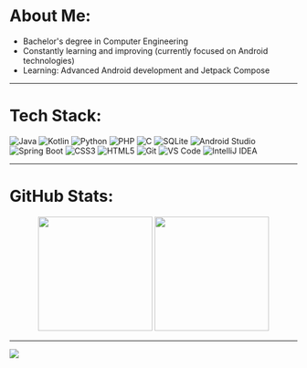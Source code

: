 # About Me:  
- Bachelor's degree in Computer Engineering
- Constantly learning and improving (currently focused on Android technologies)      
- Learning: Advanced Android development and Jetpack Compose  

---

# Tech Stack:  
![Java](https://img.shields.io/badge/Java-%23ED8B00.svg?style=for-the-badge&logo=openjdk&logoColor=white) ![Kotlin](https://img.shields.io/badge/kotlin-%237F52FF.svg?style=for-the-badge&logo=kotlin&logoColor=white)  ![Python](https://img.shields.io/badge/python-%2314354C.svg?style=for-the-badge&logo=python&logoColor=white)  ![PHP](https://img.shields.io/badge/php-%23777BB4.svg?style=for-the-badge&logo=php&logoColor=white)  ![C](https://img.shields.io/badge/c-%2300599C.svg?style=for-the-badge&logo=c&logoColor=white)  ![SQLite](https://img.shields.io/badge/SQLite-003B57?style=for-the-badge&logo=sqlite&logoColor=white)  ![Android Studio](https://img.shields.io/badge/Android%20Studio-3DDC84?style=for-the-badge&logo=android-studio&logoColor=white)  ![Spring Boot](https://img.shields.io/badge/Spring%20Boot-%236DB33F.svg?style=for-the-badge&logo=spring&logoColor=white)  ![CSS3](https://img.shields.io/badge/css3-%231572B6.svg?style=for-the-badge&logo=css3&logoColor=white) ![HTML5](https://img.shields.io/badge/html5-%23E34F26.svg?style=for-the-badge&logo=html5&logoColor=white) ![Git](https://img.shields.io/badge/Git-%23F05033.svg?style=for-the-badge&logo=git&logoColor=white)  ![VS Code](https://img.shields.io/badge/VS%20Code-0078D4.svg?style=for-the-badge&logo=visual-studio-code&logoColor=white) ![IntelliJ IDEA](https://img.shields.io/badge/IntelliJ%20IDEA-000000.svg?style=for-the-badge&logo=intellij-idea&logoColor=white)

---

# GitHub Stats:  
<div align="center">
  <img height="200" src="https://github-readme-stats.vercel.app/api?username=amir-azari&theme=codeSTACKr&hide_border=false&include_all_commits=false&count_private=false" />
  <img height="200" src="https://github-readme-stats.vercel.app/api/top-langs/?username=amir-azari&theme=codeSTACKr&hide_border=false&include_all_commits=false&count_private=false" />
</div>


---

[![](https://visitcount.itsvg.in/api?id=amir-azari&icon=0&color=1)](https://visitcount.itsvg.in)

